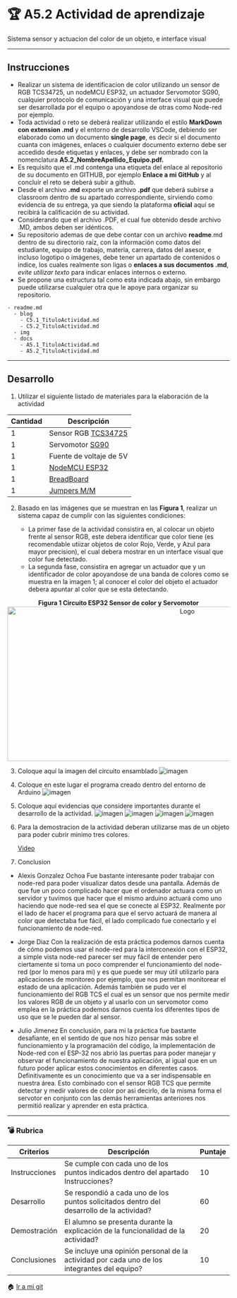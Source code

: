 # :trophy: A5.2 Actividad de aprendizaje

Sistema sensor y actuacion del color de un objeto, e interface visual
___

## Instrucciones

- Realizar un sistema de identificacion de color utilizando un sensor de RGB TCS34725, un nodeMCU ESP32, un actuador Servomotor SG90, cualquier protocolo de comunicación y una interface visual que puede ser desarrollada por el equipo o apoyandose de otras como Node-red por ejemplo.
- Toda actividad o reto se deberá realizar utilizando el estilo **MarkDown con extension .md** y el entorno de desarrollo VSCode, debiendo ser elaborado como un documento **single page**, es decir si el documento cuanta con imágenes, enlaces o cualquier documento externo debe ser accedido desde etiquetas y enlaces, y debe ser nombrado con la nomenclatura **A5.2_NombreApellido_Equipo.pdf.**
- Es requisito que el .md contenga una etiqueta del enlace al repositorio de su documento en GITHUB, por ejemplo **Enlace a mi GitHub** y al concluir el reto se deberá subir a github.
- Desde el archivo **.md** exporte un archivo **.pdf** que deberá subirse a classroom dentro de su apartado correspondiente, sirviendo como evidencia de su entrega, ya que siendo la plataforma **oficial** aquí se recibirá la calificación de su actividad.
- Considerando que el archivo .PDF, el cual fue obtenido desde archivo .MD, ambos deben ser idénticos.
- Su repositorio ademas de que debe contar con un archivo **readme**.md dentro de su directorio raíz, con la información como datos del estudiante, equipo de trabajo, materia, carrera, datos del asesor, e incluso logotipo o imágenes, debe tener un apartado de contenidos o indice, los cuales realmente son ligas o **enlaces a sus documentos .md**, _evite utilizar texto_ para indicar enlaces internos o externo.
- Se propone una estructura tal como esta indicada abajo, sin embargo puede utilizarse cualquier otra que le apoye para organizar su repositorio.
  
```
- readme.md
  - blog
    - C5.1_TituloActividad.md
    - C5.2_TituloActividad.md    
  - img
  - docs
    - A5.1_TituloActividad.md
    - A5.2_TituloActividad.md    
```

___

## Desarrollo

1. Utilizar el siguiente listado de materiales para la elaboración de la actividad

| Cantidad | Descripción    |
| -------- | -------------- |
| 1        | Sensor RGB [TCS34725](https://www.luisllamas.es/arduino-sensor-color-rgb-tcs34725/) |
| 1 | Servomotor [SG90](https://articulo.mercadolibre.com.mx/MLM-585222055-servomotor-micro-sg90-arduino-pic-raspberry-_JM#position=1&type=item&tracking_id=97f8d046-a63f-4384-a4c1-d3a922b69054)  |
| 1        | Fuente de voltaje de 5V                                                                                                                                |
| 1        | [NodeMCU ESP32](https://www.amazon.com.mx/ESP-32-ESP-32S-ESP-WROOM-32-ESP32-S-desarrollo/dp/B07TBFC75Z/ref=sr_1_2?__mk_es_MX=%C3%85M%C3%85%C5%BD%C3%95%C3%91&dchild=1&keywords=esp32&qid=1599003438&sr=8-2)                |
| 1        | [BreadBoard](https://www.amazon.com.mx/Deke-Home-Breadboard-distribuci%C3%B3n-electr%C3%B3nica/dp/B086C9HK7V/ref=sr_1_22?__mk_es_MX=%C3%85M%C3%85%C5%BD%C3%95%C3%91&dchild=1&keywords=breadboard&qid=1599003455&sr=8-22)   |
| 1        | [Jumpers M/M](https://www.amazon.com.mx/ELEGOO-Macho-Hembra-Macho-Macho-Hembra-Hembra-Protoboard/dp/B06ZXSQ5WG/ref=sr_1_1?__mk_es_MX=%C3%85M%C3%85%C5%BD%C3%95%C3%91&dchild=1&keywords=jumper+wires&qid=1599003519&sr=8-1) |

2. Basado en las imágenes que se muestran en las **Figura 1**, realizar un sistema capaz de cumplir con las siguientes condiciones:
   
   - La primer fase de la actividad consistira en, al colocar un objeto frente al sensor RGB, este debera identificar que color tiene (es recomendable utiizar objetos de color Rojo, Verde, y Azul para mayor precision), el cual debera mostrar en un interface visual que color fue detectado.
   - La segunda fase, consistira en agregar un actuador que y un identificador de color apoyandose de una banda de colores como se muestra en la imagen 1; al conocer el color del objeto el actuador debera apuntar al color que se esta detectando.

 <p align="center"> 
    <strong>Figura 1 Circuito ESP32 Sensor de color y Servomotor</strong>
    <img alt="Logo" src="IMG/A5.1_CircuitoTCS34725_ServomotorSG90.png" width=800 height=350>
</p>

3. Coloque aquí la imagen del circuito ensamblado
   ![imagen](IMG/A5.1_circuito.png)
4. Coloque en este lugar el programa creado dentro del entorno de Arduino
   ![imagen](IMG/A5.1Codigo.png)
5. Coloque aquí evidencias que considere importantes durante el desarrollo de la actividad.
    ![imagen](IMG/A5.1_evidencia_A.png)
    ![imagen](IMG/A5.1_evidencia_B.png)
    ![imagen](IMG/A5.1_node.png)
    ![imagen](IMG/A5.1_pan.jpg)
6. Para la demostracion de la actividad deberan utilizarse mas de un objeto para poder cubrir minimo tres colores.
   
   [Video](https://www.youtube.com/watch?fbclid=IwAR0kcKqlJgzsGfad6LzVs5JtNIQTnaZ114lVwTFPRvnSZ-rszfufhHENIjw&v=X5Bd1QDTxN8&feature=youtu.be)


7.  Conclusion
  
   - Alexis Gonzalez Ochoa
Fue bastante interesante poder trabajar con node-red para poder visualizar datos desde una pantalla. Además de que fue un poco complicado hacer que el ordenador actuara como un servidor y tuvimos que hacer que el mismo arduino actuará como uno haciendo que node-red sea el que se conecte al ESP32. Realmente por el lado de hacer el programa para que el servo actuará de manera al color que detectaba fue fácil, el lado complicado fue conectarlo y el funcionamiento de node-red.

- Jorge Diaz
Con la realización de esta práctica podemos darnos cuenta de cómo podemos usar el node-red para la interconexión con el ESP32, a simple vista node-red parecer ser muy fácil de entender pero ciertamente si toma un poco comprender el funcionamiento del node-red (por lo menos para mi) y es que puede ser muy útil utilizarlo para aplicaciones de monitoreo por ejemplo, que nos permitan monitorear el estado de una aplicación. Además también se pudo ver el funcionamiento del RGB TCS el cual es un sensor que nos permite medir los valores RGB de un objeto y al usarlo con un servomotor como emplea en la práctica podemos darnos cuenta los diferentes tipos de uso que se le pueden dar al sensor.

- Julio Jimenez
En conclusión, para mi la práctica fue bastante desafiante, en el sentido de que nos hizo pensar más sobre el funcionamiento y la programación del código, la implementación de Node-red con el ESP-32 nos abrió las puertas para poder manejar y observar el funcionamiento de nuestra aplicación, al igual que en un futuro poder aplicar estos conocimientos en diferentes casos. Definitivamente es un conocimiento que va a ser indispensable en nuestra área. Esto combinado con el sensor RGB TCS que permite detectar y medir valores de color por asi decirlo, de la misma forma el servotor en conjunto con las demás herramientas anteriores nos permitió realizar y aprender en esta práctica.

___

### :bomb: Rubrica

| Criterios     | Descripción                                                                                  | Puntaje |
| ------------- | -------------------------------------------------------------------------------------------- | ------- |
| Instrucciones | Se cumple con cada uno de los puntos indicados dentro del apartado Instrucciones?            | 10      |
| Desarrollo    | Se respondió a cada uno de los puntos solicitados dentro del desarrollo de la actividad?     | 60      |
| Demostración  | El alumno se presenta durante la explicación de la funcionalidad de la actividad?            | 20      |
| Conclusiones  | Se incluye una opinión personal de la actividad  por cada uno de los integrantes del equipo? | 10      |

:house: [Ir a mi git](https://github.com/JJimenez2117/SistemasProg)